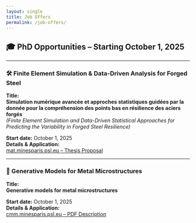 ```yaml
---
layout: single
title: Job Offers
permalink: /job-offers/
---
```


## 🎓 PhD Opportunities – Starting October 1, 2025

---

### 🛠️ Finite Element Simulation & Data-Driven Analysis for Forged Steel

**Title:**  
**Simulation numérique avancée et approches statistiques guidées par la donnée pour la compréhension des points bas en résilience des aciers forgés**  
*(Finite Element Simulation and Data-Driven Statistical Approaches for Predicting the Variability in Forged Steel Resilience)*

**Start date:** October 1, 2025  
**Details & Application:**  
[mat.minesparis.psl.eu – Thesis Proposal](https://www.mat.minesparis.psl.eu/formation/doctorat/propositions-de-sujets-de-these/?id=64556)

---

### 🧬 Generative Models for Metal Microstructures

**Title:**  
**Generative models for metal microstructures**

**Start date:** October 1, 2025  
**Details & Application:**  
[cmm.minesparis.psl.eu – PDF Description](https://www.cmm.minesparis.psl.eu/wp-content/uploads/2025/04/Gene_poly.pdf)
